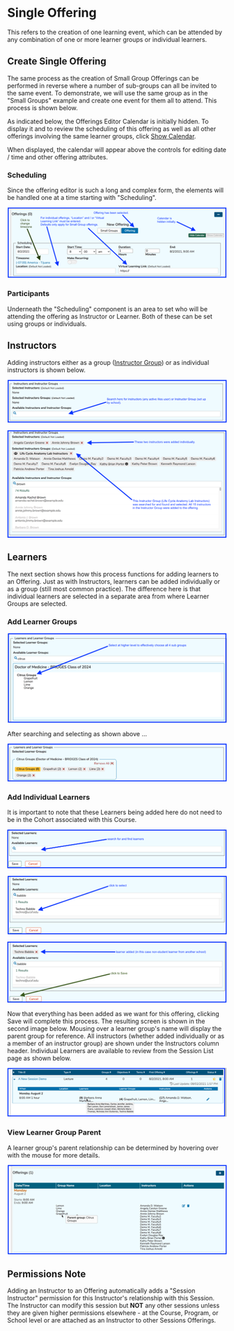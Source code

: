# Single Offering

This refers to the creation of one learning event, which can be attended by any combination of one or more learner groups or individual learners.

## Create Single Offering

The same process as the creation of Small Group Offerings can be performed in reverse where a number of sub-groups can all be invited to the same event. To demonstrate, we will use the same group as in the "Small Groups" example and create one event for them all to attend. This process is shown below.

As indicated below, the Offerings Editor Calendar is initially hidden. To display it and to review the scheduling of this offering as well as all other offerings involving the same learner groups, click [Show Calendar](https://iliosproject.gitbook.io/ilios-user-guide/courses-and-sessions/offerings/offerings-editor-calendar). 

When displayed, the calendar will appear above the controls for editing date / time and other offering attributes.

### Scheduling

Since the offering editor is such a long and complex form, the elements will be handled one at a time starting with "Scheduling". 

![Top portion of screen - Scheduling](../../images/create_single_offering/scheduling.png)

### Participants

Underneath the "Scheduling" component is an area to set who will be attending the offering as Instructor or Learner. Both of these can be set using groups or individuals.

## Instructors

Adding instructors either as a group ([Instructor Group](https://iliosproject.gitbook.io/ilios-user-guide/instructor-groups)) or as individual instructors is shown below.

![Before searching](../../images/create_single_offering/instructor_search.png)

![After searching and selecting](../../images/create_single_offering/instructors_selected.png)

## Learners

The next section shows how this process functions for adding learners to an Offering. Just as with Instructors, learners can be added individually or as a group \(still most common practice\). The difference here is that individual learners are selected in a separate area from where Learner Groups are selected. 

### Add Learner Groups

![Search](../../images/create_single_offering/lg1.png)

After searching and selecting as shown above ...

![Learner Groups - selected](../../images/create_single_offering/lg2.png)

### Add Individual Learners

It is important to note that these Learners being added here do not need to be in the Cohort associated with this Course. 

![Before searching ](../../images/create_single_offering/lg3.png)

![Find and select](../../images/create_single_offering/lg4.png)

![Learner added](../../images/create_single_offering/lg5.png)

Now that everything has been added as we want for this offering, clicking Save will complete this process. The resulting screen is shown in the second image below. Mousing over a learner group's name will display the parent group for reference. All instructors \(whether added individually or as a member of an instructor group\) are shown under the Instructors column header. Individual Learners are available to review from the Session List page as shown below.

![Mouse-over for Learner list](../../images/create_single_offering/learner_list_displayed.png)

### View Learner Group Parent

A learner group's parent relationship can be determined by hovering over with the mouse for more details.

![Offering - after save](../../images/create_single_offering/lg6.png)

## Permissions Note

Adding an Instructor to an Offering automatically adds a "Session Instructor" permission for this Instructor's relationship with this Session. The Instructor can modify this session but **NOT** any other sessions unless they are given higher permissions elsewhere - at the Course, Program, or School level or are attached as an Instructor to other Sessions Offerings.

